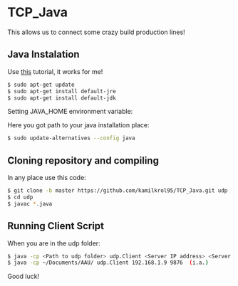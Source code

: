 # TCP_Java

This allows us to connect some crazy build production lines!

## Java Instalation

Use [this](https://www.digitalocean.com/community/tutorials/how-to-install-java-with-apt-get-on-ubuntu-16-04) tutorial, it works for me!

```bash
$ sudo apt-get update
$ sudo apt-get install default-jre
$ sudo apt-get install default-jdk
```

Setting JAVA_HOME environment variable:

Here you got path to your java installation place:

```bash
$ sudo update-alternatives --config java
```

## Cloning repository and compiling

In any place use this code:

```bash
$ git clone -b master https://github.com/kamilkrol95/TCP_Java.git udp
$ cd udp
$ javac *.java
```

## Running Client Script

When you are in the udp folder:

```bash
$ java -cp <Path to udp folder> udp.Client <Server IP address> <Server TCP port>
$ java -cp ~/Documents/AAU/ udp.Client 192.168.1.9 9876  (i.a.)
```
Good luck! 